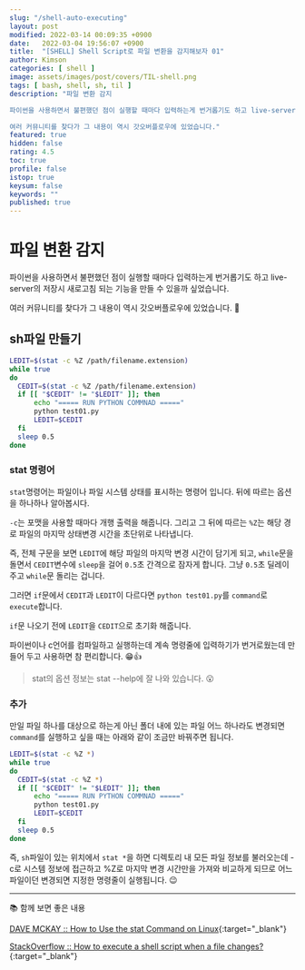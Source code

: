```yaml
---
slug: "/shell-auto-executing"
layout: post
modified: 2022-03-14 00:09:35 +0900
date:   2022-03-04 19:56:07 +0900
title:  "[SHELL] Shell Script로 파일 변환을 감지해보자 01"
author: Kimson
categories: [ shell ]
image: assets/images/post/covers/TIL-shell.png
tags: [ bash, shell, sh, til ]
description: "파일 변환 감지

파이썬을 사용하면서 불편했던 점이 실행할 때마다 입력하는게 번거롭기도 하고 live-server의 저장시 새로고침 되는 기능을 만들 수 있을까 싶었습니다.

여러 커뮤니티를 찾다가 그 내용이 역시 갓오버플로우에 있었습니다."
featured: true
hidden: false
rating: 4.5
toc: true
profile: false
istop: true
keysum: false
keywords: ""
published: true
---
```


# 파일 변환 감지

파이썬을 사용하면서 불편했던 점이 실행할 때마다 입력하는게 번거롭기도 하고 live-server의 저장시 새로고침 되는 기능을 만들 수 있을까 싶었습니다.

여러 커뮤니티를 찾다가 그 내용이 역시 갓오버플로우에 있었습니다. 👏

## sh파일 만들기

```sh
LEDIT=$(stat -c %Z /path/filename.extension)
while true
do
  CEDIT=$(stat -c %Z /path/filename.extension)
  if [[ "$CEDIT" != "$LEDIT" ]]; then
      echo "===== RUN PYTHON COMMNAD ====="
      python test01.py
      LEDIT=$CEDIT
  fi
  sleep 0.5
done
```

### stat 명령어

`stat`명령어는 파일이나 파일 시스템 상태를 표시하는 명령어 입니다. 뒤에 따르는 옵션을 하나하나 알아봅시다.

`-c`는 포맷을 사용할 때마다 개행 출력을 해줍니다. 그리고 그 뒤에 따르는 `%Z`는 해당 경로 파일의 마지막 상태변경 시간을 초단위로 나타냅니다.

즉, 전체 구문을 보면 `LEDIT`에 해당 파일의 마지막 변경 시간이 담기게 되고, `while`문을 돌면서 `CEDIT`변수에 `sleep`을 걸어 `0.5`초 간격으로 잠자게 합니다. 그냥 `0.5`초 딜레이 주고 `while`문 돌리는 겁니다.

그러면 `if`문에서 `CEDIT`과 `LEDIT`이 다르다면 `python test01.py`를 `command`로 `execute`합니다.

`if`문 나오기 전에 `LEDIT`을 `CEDIT`으로 초기화 해줍니다.

파이썬이나 c언어를 컴파일하고 실행하는데 계속 명령줄에 입력하기가 번거로웠는데 만들어 두고 사용하면 참 편리합니다. 😁👍

> stat의 옵션 정보는 stat --help에 잘 나와 있습니다. 😮

### 추가

만일 파일 하나를 대상으로 하는게 아닌 폴더 내에 있는 파일 어느 하나라도 변경되면 `command`를 실행하고 싶을 때는 아래와 같이 조금만 바꿔주면 됩니다.

```sh
LEDIT=$(stat -c %Z *)
while true
do
  CEDIT=$(stat -c %Z *)
  if [[ "$CEDIT" != "$LEDIT" ]]; then
      echo "===== RUN PYTHON COMMNAD ====="
      python test01.py
      LEDIT=$CEDIT
  fi
  sleep 0.5
done
```

즉, `sh`파일이 있는 위치에서 `stat *`을 하면 디렉토리 내 모든 파일 정보를 불러오는데 -c로 시스템 정보에 접근하고 %Z로 마지막 변경 시간만을 가져와 비교하게 되므로 어느 파일이던 변경되면 지정한 명령줄이 실행됩니다. 😉

-----

📚 함께 보면 좋은 내용

[DAVE MCKAY :: How to Use the stat Command on Linux](https://www.howtogeek.com/451022/how-to-use-the-stat-command-on-linux/){:target="_blank"}

[StackOverflow :: How to execute a shell script when a file changes?](https://stackoverflow.com/questions/66857291/how-to-execute-a-shell-script-when-a-file-changes#answers-header){:target="_blank"}